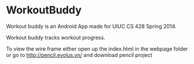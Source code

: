 WorkoutBuddy
============

Workout buddy is an Android App made for UIUC CS 428 Spring 2014.

Workout buddy tracks workout progress.

To view the wire frame either open up the index.html in the webpage folder
or go to http://pencil.evolus.vn/ and download pencil project
